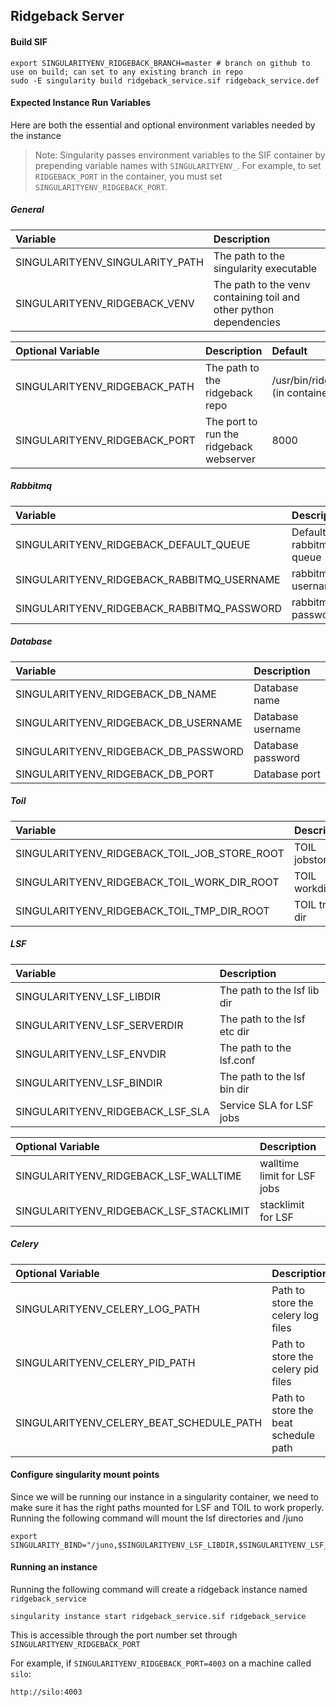 ## Ridgeback Server

#### Build SIF

```
export SINGULARITYENV_RIDGEBACK_BRANCH=master # branch on github to use on build; can set to any existing branch in repo
sudo -E singularity build ridgeback_service.sif ridgeback_service.def
```

#### Expected Instance Run Variables

Here are both the essential and optional environment variables needed by the instance

> Note: Singularity passes environment variables to the SIF container by prepending variable names with
> `SINGULARITYENV_`. For example, to set `RIDGEBACK_PORT` in the container, you must set
> `SINGULARITYENV_RIDGEBACK_PORT`.

##### General

 Variable       | Description
 :------------- |:-------------
SINGULARITYENV_SINGULARITY_PATH | The path to the singularity executable
SINGULARITYENV_RIDGEBACK_VENV | The path to the venv containing toil and other python dependencies

Optional Variable       | Description | Default
:------------- |:------------- |:-------------
SINGULARITYENV_RIDGEBACK_PATH | The path to the ridgeback repo | /usr/bin/ridgeback (in container)
SINGULARITYENV_RIDGEBACK_PORT | The port to run the ridgeback webserver | 8000

##### Rabbitmq

 Variable       | Description
 :------------- |:-------------
 SINGULARITYENV_RIDGEBACK_DEFAULT_QUEUE | Default rabbitmq queue
 SINGULARITYENV_RIDGEBACK_RABBITMQ_USERNAME | rabbitmq username
 SINGULARITYENV_RIDGEBACK_RABBITMQ_PASSWORD | rabbitmq password


##### Database

Variable       | Description
:------------- |:-------------
SINGULARITYENV_RIDGEBACK_DB_NAME | Database name
SINGULARITYENV_RIDGEBACK_DB_USERNAME | Database username
SINGULARITYENV_RIDGEBACK_DB_PASSWORD | Database password
SINGULARITYENV_RIDGEBACK_DB_PORT | Database port


##### Toil

Variable       | Description
:------------- |:-------------
SINGULARITYENV_RIDGEBACK_TOIL_JOB_STORE_ROOT | TOIL jobstore
SINGULARITYENV_RIDGEBACK_TOIL_WORK_DIR_ROOT | TOIL workdir
SINGULARITYENV_RIDGEBACK_TOIL_TMP_DIR_ROOT | TOIL tmp dir


##### LSF

Variable       | Description
:------------- |:-------------
SINGULARITYENV_LSF_LIBDIR | The path to the lsf lib dir
SINGULARITYENV_LSF_SERVERDIR | The path to the lsf etc dir
SINGULARITYENV_LSF_ENVDIR | The path to the lsf.conf
SINGULARITYENV_LSF_BINDIR | The path to the lsf bin dir
SINGULARITYENV_RIDGEBACK_LSF_SLA | Service SLA for LSF jobs

Optional Variable       | Description | Default
:------------- |:------------- |:-------------
SINGULARITYENV_RIDGEBACK_LSF_WALLTIME | walltime limit for LSF jobs | None
SINGULARITYENV_RIDGEBACK_LSF_STACKLIMIT | stacklimit for LSF | None


##### Celery

Optional Variable       | Description | Default
:--- | :--- | :---
SINGULARITYENV_CELERY_LOG_PATH | Path to store the celery log files | /tmp
SINGULARITYENV_CELERY_PID_PATH | Path to store the celery pid files | /tmp
SINGULARITYENV_CELERY_BEAT_SCHEDULE_PATH | Path to store the beat schedule path | /tmp




#### Configure singularity mount points

Since we will be running our instance in a singularity container, we need to make sure it has the right paths mounted for LSF and TOIL to work properly. Running the following command will mount the lsf directories and /juno

```
export SINGULARITY_BIND="/juno,$SINGULARITYENV_LSF_LIBDIR,$SINGULARITYENV_LSF_SERVERDIR,$SINGULARITYENV_LSF_ENVDIR,$SINGULARITYENV_LSF_BINDIR"
```

#### Running an instance

Running the following command will create a ridgeback instance named `ridgeback_service`
```
singularity instance start ridgeback_service.sif ridgeback_service
```

This is accessible through the port number set through `SINGULARITYENV_RIDGEBACK_PORT`

For example, if `SINGULARITYENV_RIDGEBACK_PORT=4003` on a machine called `silo`:

```
http://silo:4003
```
